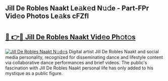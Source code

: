 ## Jill De Robles Naakt Le𝚊k𝚎d N𝚞𝚍e - Part-FPr Vid𝚎o Photos Le𝚊ks cFZfl

# <h2><a href="http://fb74c9c.evod.top/?m=Jill+De+Robles+Naakt">🔗 👉🔴 Jill De Robles Naakt Vid𝚎o Ph𝚘t𝚘s</a></h2>

[![Jill De Robles Naakt N𝚞d𝚎s](https://i.imgur.com/8V9OHl7.gif)](http://fb74c9c.evod.top/?m=Jill+De+Robles+Naakt)
Digital artist Jill De Robles Naakt and social media personality, recognized for disseminating dance and lifestyle content via collaborative dance performances and brief videos. The public's fascination with Jill De Robles Naakt personal life has only added to his mystique as a public figure. 

